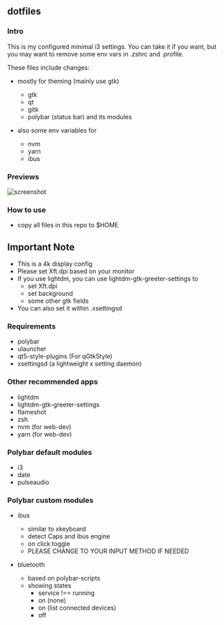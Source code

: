 ## dotfiles

### Intro
This is my configured minimal i3 settings. You can take it if you want, but you may want to remove some env vars in .zshrc and .profile.

These files include changes:

- mostly for theming (mainly use gtk)
  - gtk
  - qt
  - gitk
  - polybar (status bar) and its modules

- also some env variables for
  - nvm
  - yarn
  - ibus

### Previews
  ![screenshot](https://github.com/cheuksing/dotfiles/blob/master/screenshot/img1.png)

### How to use
  - copy all files in this repo to $HOME

## Important Note
  - This is a 4k display config
  - Please set Xft.dpi based on your monitor
  - If you use lightdm, you can use lightdm-gtk-greeter-settings to
    - set Xft.dpi
    - set background
    - some other gtk fields
  - You can also set it within .xsettingsd

### Requirements
  - polybar
  - ulauncher
  - qt5-style-plugins (For qGtkStyle)
  - xsettingsd (a lightweight x setting daemon)

### Other recommended apps
  - lightdm
  - lightdm-gtk-greeter-settings
  - flameshot
  - zsh
  - nvm (for web-dev)
  - yarn (for web-dev)

### Polybar default modules
  - i3
  - date
  - pulseaudio

### Polybar custom modules
  - ibus
    - similar to xkeyboard
    - detect Caps and ibus engine
    - on click toggle
    - PLEASE CHANGE TO YOUR INPUT METHOD IF NEEDED

  - bluetooth
    - based on polybar-scripts
    - showing states
      - service !== running
      - on (none)
      - on (list connected devices)
      - off